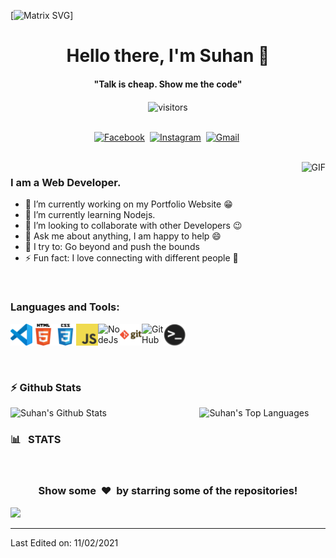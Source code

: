  [![Matrix SVG](https://raw.githubusercontent.com/rodrigograca31/rodrigograca31/master/matrix.svg)] 
<p>
  <h1 align="center"><b>Hello there, I'm Suhan 👋</b></h1>
</p>

<p>
  <h4 align="center"><b>"Talk is cheap. Show me the code"</b></h4>
</p>

<p align="center">
    <img align="center" alt="visitors" src="https://gpvc.arturio.dev/suhan58" />
</p>

<p align="center">
<br>
<a href="https://www.facebook.com/profile.php?id=100006287861249"><img src="https://img.shields.io/badge/facebook-%231877F2.svg?&style=for-the-badge&logo=facebook&logoColor=white" alt="Facebook" /></a>&nbsp;
<a href="https://www.instagram.com/suhan_rayamajhi/"><img src="https://img.shields.io/badge/instagram-%23E4405F.svg?&style=for-the-badge&logo=instagram&logoColor=white" alt="Instagram" /></a>&nbsp;
<a href="mailto:suhanrayamajhi00@gmail.com?subject=Hello From Github"><img src="https://img.shields.io/badge/gmail-%23D14836.svg?&style=for-the-badge&logo=gmail&logoColor=white" alt="Gmail"/></a>&nbsp;

</p>

<br>

<img align="right" height="270px" alt="GIF" src="https://i.pinimg.com/originals/e4/26/70/e426702edf874b181aced1e2fa5c6cde.gif" />

### I am a Web Developer.
- 🔭 I’m currently working on my Portfolio Website :grin:
- 🌱 I’m currently learning Nodejs.
- 👯 I’m looking to collaborate with other Developers :wink:
- 💬 Ask me about anything, I am happy to help :smile:
- 🧗 I try to: Go beyond and push the bounds
- ⚡ Fun fact: I love connecting with different people :raised_hands:

<br>

### Languages and Tools: 

<img align="left" alt="Visual Studio Code" width="35px" src="https://raw.githubusercontent.com/github/explore/80688e429a7d4ef2fca1e82350fe8e3517d3494d/topics/visual-studio-code/visual-studio-code.png" />
<img align="left" alt="HTML5" width="35px" src="https://raw.githubusercontent.com/github/explore/80688e429a7d4ef2fca1e82350fe8e3517d3494d/topics/html/html.png" />
<img align="left" alt="CSS3" width="35px" src="https://raw.githubusercontent.com/github/explore/80688e429a7d4ef2fca1e82350fe8e3517d3494d/topics/css/css.png" />
 <img align="left" alt="JavaScript" width="35px" src="https://raw.githubusercontent.com/github/explore/80688e429a7d4ef2fca1e82350fe8e3517d3494d/topics/javascript/javascript.png" />
<!-- <img align="left" alt="PostgreSQL" width="35px" src="https://www.postgresql.org/media/img/about/press/elephant.png" /> -->
<img align="left" alt="NodeJs" width="35px" src="https://nodejs.org/static/images/logo.svg" />
<img align="left" alt="Git" width="35px" src="https://raw.githubusercontent.com/github/explore/80688e429a7d4ef2fca1e82350fe8e3517d3494d/topics/git/git.png" />
<img align="left" alt="GitHub" width="35px" src="https://avatars.githubusercontent.com/u/9919?s=280&v=4" />
<img align="left" alt="Terminal" width="35px" src="https://raw.githubusercontent.com/github/explore/80688e429a7d4ef2fca1e82350fe8e3517d3494d/topics/terminal/terminal.png" />
<!-- <img align="left" alt="Postman" width="35px" src="https://encrypted-tbn0.gstatic.com/images?q=tbn:ANd9GcQrQHVAKk9F6iM2_JNGAAPV1mSBQB1o525qiDzN7A9SYwA29DVy2WFmWakzvdOMcndalaA&usqp=CAU" /> -->
<br>
<br>
<br>
<br>



### :zap: Github Stats

  <img align="left" src="https://github-readme-stats.sumanth-talluri.vercel.app/api?username=suhan58&show_icons=true&title_color=fff&icon_color=79ff97&text_color=efefef&bg_color=24292e" alt="Suhan's Github Stats" width="60%">
  
<img src="https://github-readme-stats.sumanth-talluri.vercel.app/api/top-langs/?username=suhan58&show_icons=true&hide_border=true&theme=radical" width="37%" alt="Suhan's Top Languages">



<!-- stats
![GitHub stats](https://github-readme-stats.vercel.app/api?username=suhan_rayamajhi&show_icons=true&hide_border=true&theme=dark)
![Suhan's github Programming stats](https://github-readme-stats.vercel.app/api/top-langs/?username=damodar-bhattarai&show_icons=true&hide_border=true")-->

<br>

### 📊 &nbsp; STATS

<!--END_SECTION_LINES_OF_CODE:readme-info-->


<br>

<div align="center">
<h3 align="center">Show some &nbsp;❤️&nbsp; by starring some of the repositories!</h3>
</div><img src="https://github.com/punitkmryh/punitkmryh/blob/master/wave.svg" />


-----

Last Edited on: 11/02/2021
